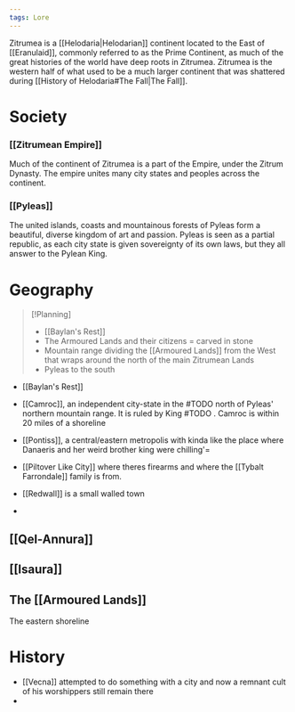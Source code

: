 ```yaml
---
tags: Lore
---
```

Zitrumea is a [[Helodaria|Helodarian]] continent located to the East of [[Eranulaid]], commonly referred to as the Prime Continent, as much of the great histories of the world have deep roots in Zitrumea. Zitrumea is the western half of what used to be a much larger continent that was shattered during [[History of Helodaria#The Fall|The Fall]].
# Society
### [[Zitrumean Empire]]
Much of the continent of Zitrumea is a part of the Empire, under the Zitrum Dynasty. The empire unites many city states and peoples across the continent.
### [[Pyleas]]
The united islands, coasts and mountainous forests of Pyleas form a beautiful, diverse kingdom of art and passion. Pyleas is seen as a partial republic, as each city state is given sovereignty of its own laws, but they all answer to the Pylean King.

# Geography
>[!Planning]
>- [[Baylan's Rest]]
>- The Armoured Lands and their citizens = carved in stone
>- Mountain range dividing the [[Armoured Lands]] from the West that wraps around the north of the main Zitrumean Lands
>- Pyleas to the south

- [[Baylan's Rest]]

- [[Camroc]], an independent city-state in the #TODO north of Pyleas' northern mountain range. It is ruled by King #TODO . Camroc is within 20 miles of a shoreline

- [[Pontiss]], a central/eastern metropolis with kinda like the place where Danaeris and her weird brother king were chilling'=

- [[Piltover Like City]] where theres firearms and where the [[Tybalt Farrondale]] family is from.

- [[Redwall]] is a small walled town

- 

## [[Qel-Annura]]

## [[Isaura]]

## The [[Armoured Lands]]
The eastern shoreline 
# History
- [[Vecna]] attempted to do something with a city and now a remnant cult of his worshippers still remain there
- 